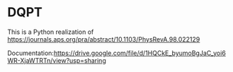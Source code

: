 # DQPT
This is a Python realization of https://journals.aps.org/pra/abstract/10.1103/PhysRevA.98.022129

Documentation:https://drive.google.com/file/d/1HQCkE_byumoBgJaC_yoi6WR-XjaWTRTn/view?usp=sharing
